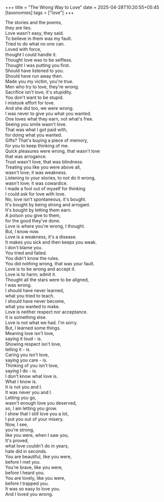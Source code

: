 +++
title = "The Wrong Way to Love"
date = 2025-04-28T10:20:55+05:45
[taxonomies] 
tags = ["love"]
+++

The stories and the poems,  
they are lies.  
Love wasn't easy, they said.  
To believe in them was my fault.  
Tried to do what no one can.  
Loved with force,  
thought I could handle it.  
Thought love was to be selfless.  
Thought I was putting you first.  
Should have listened to you.  
Should have run away then.  
Made you my victim, you're true.  
Men who try to love, they're wrong.  
Sacrifice isn't love, it's stupidity.  
You don't want to be stupid.  
I mistook effort for love.  
And she did too, we were wrong.  
I was never to give you what you wanted.  
One loves what they earn, not what's free.  
Seeing you smile wasn't love.  
That was what I got paid with,  
for doing what you wanted.  
Gifts? That's buying a piece of memory,  
for you to keep thinking of me.  
Quick pleasures were wrong, that wasn't love  
that was arrogance.  
Trust wasn't love, that was blindness.  
Treating you like you were above all,  
wasn't love; it was weakness.  
Listening to your stories, to not do it wrong,  
wasn't love; it was cowardice.  
I made a fool out of myself for thinking  
I could ask for love with love.  
No, love isn't spontaneous, it's bought.  
It's bought by being strong and arrogant.  
It's bought by letting them earn.  
A poison you give to them,  
for the good they've done.  
Love is where you're wrong, I thought.  
But, I know now.  
Love is a weakness, it's a disease.  
It makes you sick and then keeps you weak.  
I don't blame you.  
You tried and failed.  
You didn't know the rules.  
You did nothing wrong, that was your fault.  
Love is to be wrong and accept it.  
Love is to harm; admit it.  
Thought all the stars were to be aligned,  
I was wrong.  
I should have never learned,  
what you tried to teach.  
I should have never become,  
what you wanted to make.  
Love is neither respect nor acceptance.  
It is something else.  
Love is not what we had. I'm sorry.  
But, I learned some things.  
Meaning love isn't love,  
saying it loud - is.  
Showing respect isn't love,  
telling it - is.  
Caring you isn't love,  
saying you care - is.  
Thinking of you isn't love,  
saying I do - is.  
I don't know what love is.  
What I know is.  
It is not you and I.  
It was never you and I.  
Letting you go,  
wasn't enough love you deserved,  
so, I am letting you grow.  
I show that I still love you a lot,  
I put you out of your misery.  
Now, I see,  
you're strong,  
like you were, when I saw you,  
It's proved,  
what love couldn't do in years,  
hate did in seconds.  
You are beautiful, like you were,  
before I met you.  
You're brave, like you were,  
before I heard you.  
You are lovely, like you were,  
before I trapped you.  
It was so easy to love you.  
And I loved you wrong.  
